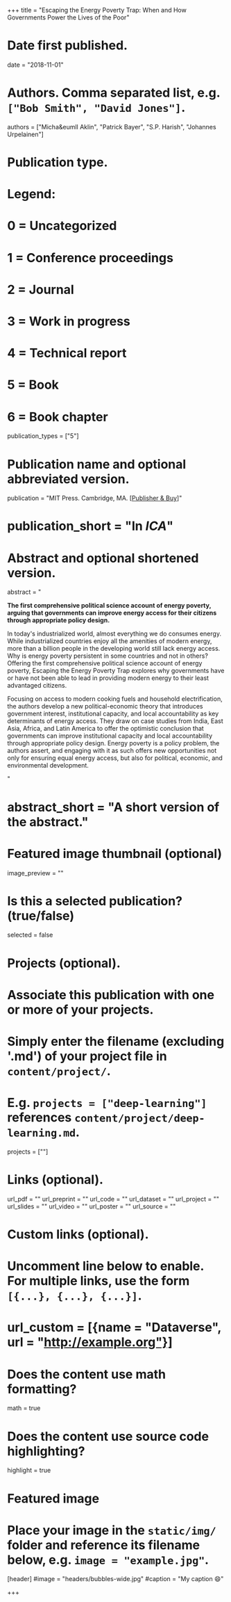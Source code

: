 +++
title = "Escaping the Energy Poverty Trap: When and How Governments Power the Lives of the Poor"

# Date first published.
date = "2018-11-01"

# Authors. Comma separated list, e.g. `["Bob Smith", "David Jones"]`.
authors = ["Micha&eumll Aklin", "Patrick Bayer", "S.P. Harish", "Johannes Urpelainen"]

# Publication type.
# Legend:
# 0 = Uncategorized
# 1 = Conference proceedings
# 2 = Journal
# 3 = Work in progress
# 4 = Technical report
# 5 = Book
# 6 = Book chapter
publication_types = ["5"]

# Publication name and optional abbreviated version.
publication = "MIT Press. Cambridge, MA. [[Publisher & Buy](https://mitpress.mit.edu/books/escaping-energy-poverty-trap)]" 
# publication_short = "In *ICA*"

# Abstract and optional shortened version.
abstract = "<p><b>The first comprehensive political science account of energy poverty, arguing that governments can improve energy access for their citizens through appropriate policy design.</b></p> <p>In today's industrialized world, almost everything we do consumes energy. While industrialized countries enjoy all the amenities of modern energy, more than a billion people in the developing world still lack energy access. Why is energy poverty persistent in some countries and not in others? Offering the first comprehensive political science account of energy poverty, Escaping the Energy Poverty Trap explores why governments have or have not been able to lead in providing modern energy to their least advantaged citizens.</p> <p>Focusing on access to modern cooking fuels and household electrification, the authors develop a new political-economic theory that introduces government interest, institutional capacity, and local accountability as key determinants of energy access. They draw on case studies from India, East Asia, Africa, and Latin America to offer the optimistic conclusion that governments can improve institutional capacity and local accountability through appropriate policy design. Energy poverty is a policy problem, the authors assert, and engaging with it as such offers new opportunities not only for ensuring equal energy access, but also for political, economic, and environmental development.</p>"
# abstract_short = "A short version of the abstract."

# Featured image thumbnail (optional)
image_preview = ""

# Is this a selected publication? (true/false)
selected = false

# Projects (optional).
#   Associate this publication with one or more of your projects.
#   Simply enter the filename (excluding '.md') of your project file in `content/project/`.
#   E.g. `projects = ["deep-learning"]` references `content/project/deep-learning.md`.
projects = [""]


# Links (optional).
url_pdf = ""
url_preprint = ""
url_code = ""
url_dataset = ""
url_project = ""
url_slides = ""
url_video = ""
url_poster = ""
url_source = ""

# Custom links (optional).
#   Uncomment line below to enable. For multiple links, use the form `[{...}, {...}, {...}]`.
# url_custom = [{name = "Dataverse", url = "http://example.org"}]
 
# Does the content use math formatting?
math = true

# Does the content use source code highlighting?
highlight = true

# Featured image
# Place your image in the `static/img/` folder and reference its filename below, e.g. `image = "example.jpg"`.
[header]
#image = "headers/bubbles-wide.jpg"
#caption = "My caption 😄"

+++
